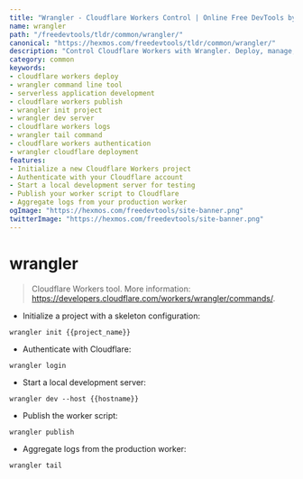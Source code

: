```yaml
---
title: "Wrangler - Cloudflare Workers Control | Online Free DevTools by Hexmos"
name: wrangler
path: "/freedevtools/tldr/common/wrangler/"
canonical: "https://hexmos.com/freedevtools/tldr/common/wrangler/"
description: "Control Cloudflare Workers with Wrangler. Deploy, manage, and develop serverless applications effortlessly. Free online tool, no registration required."
category: common
keywords:
- cloudflare workers deploy
- wrangler command line tool
- serverless application development
- cloudflare workers publish
- wrangler init project
- wrangler dev server
- cloudflare workers logs
- wrangler tail command
- cloudflare workers authentication
- wrangler cloudflare deployment
features:
- Initialize a new Cloudflare Workers project
- Authenticate with your Cloudflare account
- Start a local development server for testing
- Publish your worker script to Cloudflare
- Aggregate logs from your production worker
ogImage: "https://hexmos.com/freedevtools/site-banner.png"
twitterImage: "https://hexmos.com/freedevtools/site-banner.png"
---
```


# wrangler

> Cloudflare Workers tool.
> More information: <https://developers.cloudflare.com/workers/wrangler/commands/>.

- Initialize a project with a skeleton configuration:

`wrangler init {{project_name}}`

- Authenticate with Cloudflare:

`wrangler login`

- Start a local development server:

`wrangler dev --host {{hostname}}`

- Publish the worker script:

`wrangler publish`

- Aggregate logs from the production worker:

`wrangler tail`
